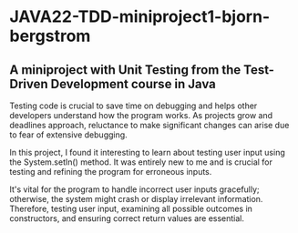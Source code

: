 # JAVA22-TDD-miniproject1-bjorn-bergstrom

## A miniproject with Unit Testing from the Test-Driven Development course in Java

Testing code is crucial to save time on debugging and helps other developers understand how the program works. As projects grow and deadlines approach, reluctance to make significant changes can arise due to fear of extensive debugging.

In this project, I found it interesting to learn about testing user input using the System.setIn() method. It was entirely new to me and is crucial for testing and refining the program for erroneous inputs.

It's vital for the program to handle incorrect user inputs gracefully; otherwise, the system might crash or display irrelevant information. Therefore, testing user input, examining all possible outcomes in constructors, and ensuring correct return values are essential.
